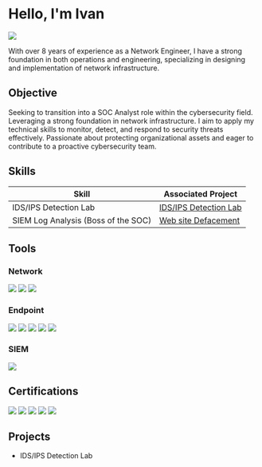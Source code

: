 # Hello, I'm Ivan
<a href="https://www.linkedin.com/in/ivan-noriel-laquindanum-88ab1a118"><img src="https://img.shields.io/badge/-LinkedIn-0072b1?&style=for-the-badge&logo=linkedin&logoColor=white" /></a>



With over 8 years of experience as a Network Engineer, I have a strong foundation in both operations and engineering, specializing in designing and implementation of network infrastructure.

## Objective


Seeking to transition into a SOC Analyst role within the cybersecurity field. Leveraging a strong foundation in network infrastructure. I aim to apply my technical skills to monitor, detect, and respond to security threats effectively. Passionate about protecting organizational assets and eager to contribute to a proactive cybersecurity team.

## Skills


| Skill                                         | Associated Project         |
|-----------------------------------------------|----------------------------|
| IDS/IPS Detection Lab          | <a href="https://ivanlaqui.blogspot.com/2025/01/installing-suricata-idsips-and.html">IDS/IPS Detection Lab</a>|
| SIEM Log Analysis (Boss of the SOC)         | <a href="https://ivanlaqui.blogspot.com/2025/01/boss-of-soc-v1-2015-website-defacement.html">Web site Defacement</a>|


## Tools


### Network
<div>
    <img src="https://img.shields.io/badge/-Wireshark-1679A7?&style=for-the-badge&logo=Wireshark&logoColor=white" />
    <img src="https://img.shields.io/badge/-Suricata-EF3B2D?&style=for-the-badge&logo=Suricata&logoColor=white" />
    <img src="https://img.shields.io/badge/-tcpdump-007BFF?&style=for-the-badge&logoColor=white" />
</div>

### Endpoint
<div>
    <img src="https://img.shields.io/badge/-Windows_Event_Logs-0078D6?&style=for-the-badge&logoColor=white" />
    <img src="https://img.shields.io/badge/-Windows_Registry-0078D6?&style=for-the-badge&logoColor=white" />
    <img src="https://img.shields.io/badge/-Sysmon_Events-FF4500?&style=for-the-badge&logoColor=white" />
    <img src="https://img.shields.io/badge/-Linux_Process_Analysis-FFD700?&style=for-the-badge&logoColor=black" />
    <img src="https://img.shields.io/badge/-Linux_Cronjobs-32CD32?&style=for-the-badge&logoColor=white" />
</div>

### SIEM
<div>
    <img src="https://img.shields.io/badge/-Splunk-000000?&style=for-the-badge&logo=Splunk&logoColor=white" />
    
</div>

## Certifications

<div>
<img src="https://img.shields.io/badge/-Certified_Practical_SOC_Analyst_Associate_by_TCM_Security-00BFFF?&style=for-the-badge&logoColor=white" />
<img src="https://img.shields.io/badge/-Certificate_of_Completion_EHVAPT_by_GuideM-FF4500?&style=for-the-badge&logoColor=white" />
<img src="https://img.shields.io/badge/-Certificate_of_Completion_Practical_Bug_Bounty_by_TCM_Security-00BFFF?&style=for-the-badge&logoColor=white" />
<img src="https://img.shields.io/badge/-CCNA-1BA0D7?&style=for-the-badge&logo=Cisco&logoColor=white" />
<img src="https://img.shields.io/badge/-CCNP-1BA0D7?&style=for-the-badge&logo=Cisco&logoColor=white" />
</div>

## Projects
- IDS/IPS Detection Lab
